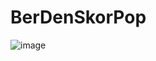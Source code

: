 # BerDenSkorPop
![image](https://user-images.githubusercontent.com/64580259/109860644-74ef8380-7c6f-11eb-8feb-e70d3b38db30.png)
